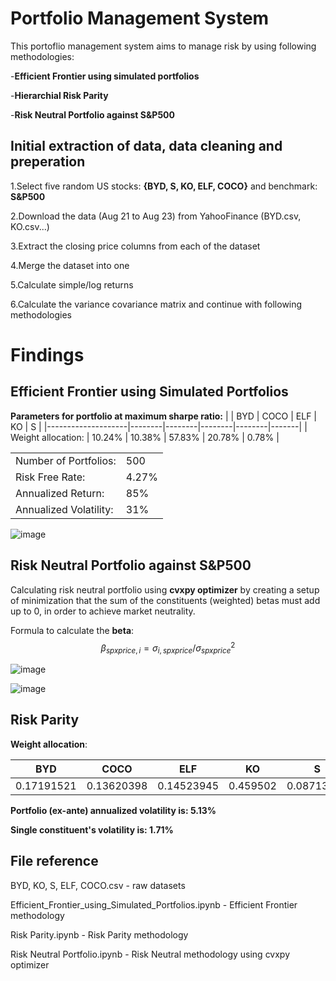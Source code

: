 # Portfolio Management System
This portoflio management system aims to manage risk by using following methodologies:

-**Efficient Frontier using simulated portfolios**

-**Hierarchial Risk Parity**

-**Risk Neutral Portfolio against S&P500**

## Initial extraction of data, data cleaning and preperation
1.Select five random US stocks: **{BYD, S, KO, ELF, COCO}** and benchmark: **S&P500**

2.Download the data (Aug 21 to Aug 23) from YahooFinance (BYD.csv, KO.csv...)
   
3.Extract the closing price columns from each of the dataset

4.Merge the dataset into one 

5.Calculate simple/log returns

6.Calculate the variance covariance matrix and continue with following methodologies

# Findings
## Efficient Frontier using Simulated Portfolios
**Parameters for portfolio at maximum sharpe ratio:**
|                    | BYD    | COCO   | ELF    | KO     | S     |
|--------------------|--------|--------|--------|--------|-------|
| Weight allocation: | 10.24% | 10.38% | 57.83% | 20.78% | 0.78% |

|                        |       |
|------------------------|-------|
| Number of Portfolios:  | 500   |
| Risk Free Rate:        | 4.27% |
| Annualized Return:     | 85%   |
| Annualized Volatility: | 31%   |




![image](https://github.com/LukaszLisowski2/MyProjects/assets/78934435/84bf182a-81c6-4bae-b2b7-ac0855266edd)


## Risk Neutral Portfolio against S&P500
Calculating risk neutral portfolio using **cvxpy optimizer** by creating a setup of minimization that the sum of the constituents (weighted) betas must add up to 0, in order to achieve market neutrality.

Formula to calculate the **beta**:
$$\beta_{spxprice,i} = \sigma_{i, spxprice} / \sigma_{spxprice}^2$$

![image](https://github.com/LukaszLisowski2/MyProjects/assets/78934435/9e1446e8-6b9c-4825-8246-31263c82829e)

![image](https://github.com/LukaszLisowski2/MyProjects/assets/78934435/07fbb80b-9a40-4e3c-8932-d31ea9e328e5)

## Risk Parity
**Weight allocation**:


 BYD        | COCO       | ELF        | KO       | S          
------------|------------|------------|----------|------------
 0.17191521 | 0.13620398 | 0.14523945 | 0.459502 | 0.08713936 


**Portfolio (ex-ante) annualized volatility is: 5.13%**

**Single constituent's volatility is: 1.71%**

## File reference
BYD, KO, S, ELF, COCO.csv - raw datasets

Efficient_Frontier_using_Simulated_Portfolios.ipynb - Efficient Frontier methodology

Risk Parity.ipynb - Risk Parity methodology

Risk Neutral Portfolio.ipynb - Risk Neutral methodology using cvxpy optimizer

